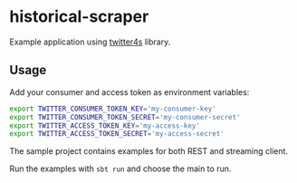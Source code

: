 # historical-scraper
Example application using [twitter4s](https://github.com/DanielaSfregola/twitter4s) library.


## Usage
Add your consumer and access token as environment variables:

```bash
export TWITTER_CONSUMER_TOKEN_KEY='my-consumer-key'
export TWITTER_CONSUMER_TOKEN_SECRET='my-consumer-secret'
export TWITTER_ACCESS_TOKEN_KEY='my-access-key'
export TWITTER_ACCESS_TOKEN_SECRET='my-access-secret'
```

The sample project contains examples for both REST and streaming client. 

Run the examples with ```sbt run``` and choose the main to run.


